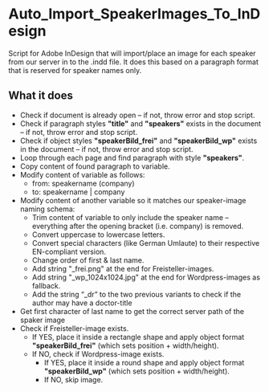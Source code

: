 # Auto_Import_SpeakerImages_To_InDesign
Script for Adobe InDesign that will import/place an image for each speaker from our server in to the .indd file. It does this based on a paragraph format that is reserved for speaker names only.

## What it does
- Check if document is already open – if not, throw error and stop script.
- Check if paragraph styles **"title"** and **"speakers"** exists in the document – if not, throw error and stop script.
- Check if object styles **"speakerBild_frei"** and **"speakerBild_wp"** exists in the document – if not, throw error and stop script.
- Loop through each page and find paragraph with style **"speakers"**.
- Copy content of found paragraph to variable.
- Modify content of variable as follows:
  - from: speakername (company)
  - to: speakername | company
- Modify content of another variable so it matches our speaker-image naming schema: 
  - Trim content of variable to only include the speaker name – everything after the opening bracket (i.e. company) is removed.
  - Convert uppercase to lowercase letters.
  - Convert special characters (like German Umlaute) to their respective EN-compliant version.
  - Change order of first & last name.
  - Add string "_frei.png" at the end for Freisteller-images.
  - Add string "_wp_1024x1024.jpg" at the end for Wordpress-images as fallback.
  - Add the string “_dr” to the two previous variants to check if the author may have a doctor-title 
- Get first character of last name to get the correct server path of the spaker image
- Check if Freisteller-image exists.
  - If YES, place it inside a rectangle shape and apply object format **"speakerBild_frei"** (which sets position + width/height).
  - If NO, check if Wordpress-image exists.
    - If YES, place it inside a round shape and apply object format **"speakerBild_wp"** (which sets position + width/height).
    - If NO, skip image.